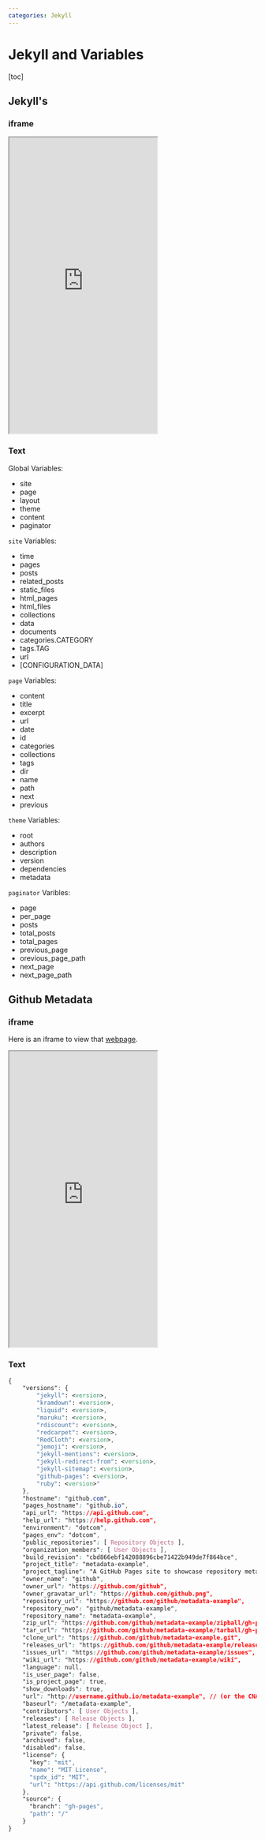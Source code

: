```yaml
---
categories: Jekyll
---
```


# Jekyll and Variables

[toc]

## Jekyll's

### iframe

<iframe height="600" src="https://jekyllrb.com/docs/variables/"></iframe>

### Text

Global Variables:

- site
- page
- layout
- theme
- content
- paginator

`site` Variables:

- time
- pages
- posts
- related_posts
- static_files
- html_pages
- html_files
- collections
- data
- documents
- categories.CATEGORY
- tags.TAG
- url
- [CONFIGURATION_DATA]

`page` Variables:

- content
- title
- excerpt
- url
- date
- id
- categories
- collections
- tags
- dir
- name
- path
- next
- previous

`theme` Variables:

- root
- authors
- description
- version
- dependencies
- metadata

`paginator` Varibles:

- page
- per_page
- posts
- total_posts
- total_pages
- previous_page
- orevious_page_path
- next_page
- next_page_path



## Github Metadata

### iframe

Here is an iframe to view that [webpage](https://jekyll.github.io/github-metadata/site.github/).

<iframe height="600" src="https://jekyll.github.io/github-metadata/site.github/" ></iframe>

### Text

```css
{
    "versions": {
        "jekyll": <version>,
        "kramdown": <version>,
        "liquid": <version>,
        "maruku": <version>,
        "rdiscount": <version>,
        "redcarpet": <version>,
        "RedCloth": <version>,
        "jemoji": <version>,
        "jekyll-mentions": <version>,
        "jekyll-redirect-from": <version>,
        "jekyll-sitemap": <version>,
        "github-pages": <version>,
        "ruby": <version>"
    },
    "hostname": "github.com",
    "pages_hostname": "github.io",
    "api_url": "https://api.github.com",
    "help_url": "https://help.github.com",
    "environment": "dotcom",
    "pages_env": "dotcom",
    "public_repositories": [ Repository Objects ],
    "organization_members": [ User Objects ],
    "build_revision": "cbd866ebf142088896cbe71422b949de7f864bce",
    "project_title": "metadata-example",
    "project_tagline": "A GitHub Pages site to showcase repository metadata",
    "owner_name": "github",
    "owner_url": "https://github.com/github",
    "owner_gravatar_url": "https://github.com/github.png",
    "repository_url": "https://github.com/github/metadata-example",
    "repository_nwo": "github/metadata-example",
    "repository_name": "metadata-example",
    "zip_url": "https://github.com/github/metadata-example/zipball/gh-pages",
    "tar_url": "https://github.com/github/metadata-example/tarball/gh-pages",
    "clone_url": "https://github.com/github/metadata-example.git",
    "releases_url": "https://github.com/github/metadata-example/releases",
    "issues_url": "https://github.com/github/metadata-example/issues",
    "wiki_url": "https://github.com/github/metadata-example/wiki",
    "language": null,
    "is_user_page": false,
    "is_project_page": true,
    "show_downloads": true,
    "url": "http://username.github.io/metadata-example", // (or the CNAME)
    "baseurl": "/metadata-example",
    "contributors": [ User Objects ],
    "releases": [ Release Objects ],
    "latest_release": [ Release Object ],
    "private": false,
    "archived": false,
    "disabled": false,
    "license": {
      "key": "mit",
      "name": "MIT License",
      "spdx_id": "MIT",
      "url": "https://api.github.com/licenses/mit"
    },
    "source": {
      "branch": "gh-pages",
      "path": "/"
    }
}
```

